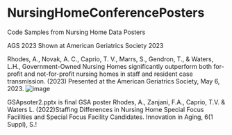 # NursingHomeConferencePosters
Code Samples from Nursing Home Data Posters 

AGS 2023 Shown at American Geriatrics Society 2023

Rhodes, A., Novak, A. C., Caprio, T. V., Marrs, S., Gendron, T., & Waters, L.H., Government-Owned Nursing Homes significantly outperform both for-profit and not-for-profit nursing homes in staff and resident case transmission. (2023) Presented at the American Geriatrics Society, May 6, 2023. ![image](https://github.com/HabenaroCrunch/NursingHomeConferencePosters/assets/140857687/5957a86e-ec6e-4100-b214-915a09043c2d)


GSApsoter2.pptx is final GSA poster
Rhodes, A., Zanjani, F.A., Caprio, T.V. & Waters L. (2022)Staffing Differences in Nursing  Home Special Focus Facilities and Special Focus Facility Candidates.  Innovation in Aging, 6(1 Suppl), S.!
